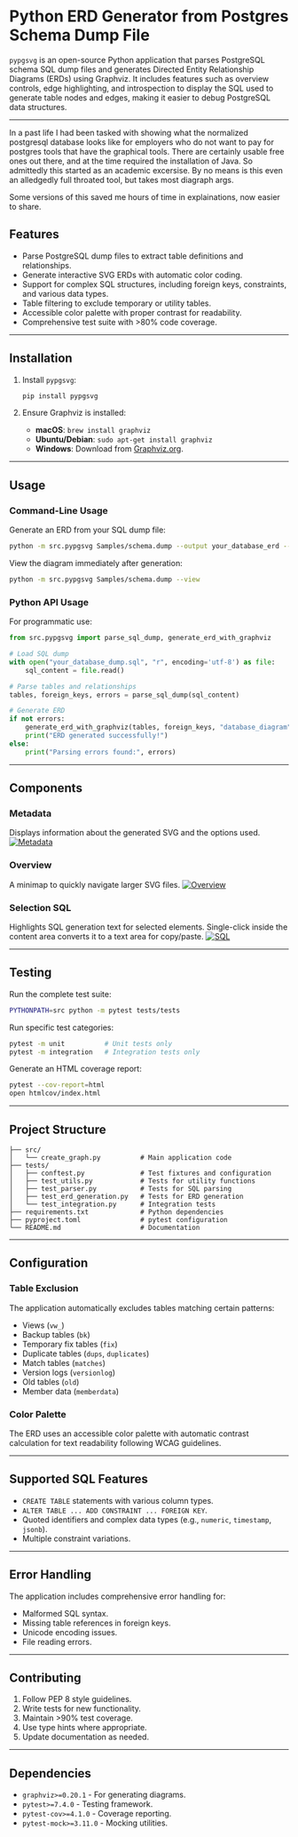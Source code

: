 # Python ERD Generator from Postgres Schema Dump File

`pypgsvg` is an open-source Python application that parses PostgreSQL schema SQL dump files and generates Directed Entity Relationship Diagrams (ERDs) using Graphviz. It includes features such as overview controls, edge highlighting, and introspection to display the SQL used to generate table nodes and edges, making it easier to debug PostgreSQL data structures.

---

In a past life I had been tasked with showing what the normalized postgresql database looks like for employers who do not want to pay for postgres tools that have the graphical tools. There are certainly usable free ones out there, and at the time required the installation of Java. So admittedly this started as an academic excersise. By no means is this even an alledgedly full throated tool, but takes most diagraph args.

Some versions of this saved me hours of time in explainations, now easier to share.



## Features
- Parse PostgreSQL dump files to extract table definitions and relationships.
- Generate interactive SVG ERDs with automatic color coding.
- Support for complex SQL structures, including foreign keys, constraints, and various data types.
- Table filtering to exclude temporary or utility tables.
- Accessible color palette with proper contrast for readability.
- Comprehensive test suite with >80% code coverage.

---

## Installation

1. Install `pypgsvg`:
   ```bash
   pip install pypgsvg
   ```

2. Ensure Graphviz is installed:
   - **macOS**: `brew install graphviz`
   - **Ubuntu/Debian**: `sudo apt-get install graphviz`
   - **Windows**: Download from [Graphviz.org](https://graphviz.org/download/).

---

## Usage

### Command-Line Usage
Generate an ERD from your SQL dump file:
```bash
python -m src.pypgsvg Samples/schema.dump --output your_database_erd --rankdir TB --node-sep 4 --packmode graph
```

View the diagram immediately after generation:
```bash
python -m src.pypgsvg Samples/schema.dump --view
```

### Python API Usage
For programmatic use:
```python
from src.pypgsvg import parse_sql_dump, generate_erd_with_graphviz

# Load SQL dump
with open("your_database_dump.sql", "r", encoding='utf-8') as file:
    sql_content = file.read()

# Parse tables and relationships
tables, foreign_keys, errors = parse_sql_dump(sql_content)

# Generate ERD
if not errors:
    generate_erd_with_graphviz(tables, foreign_keys, "database_diagram")
    print("ERD generated successfully!")
else:
    print("Parsing errors found:", errors)
```

---

## Components

### Metadata
Displays information about the generated SVG and the options used.
[![Metadata](https://live.staticflickr.com/65535/54701918384_2debb75e13_z.jpg)](https://flic.kr/ps/46D1Th)

### Overview
A minimap to quickly navigate larger SVG files.
[![Overview](https://live.staticflickr.com/65535/54702015980_bca2aedb3e_c.jpg)](https://flic.kr/ps/46D1Th)

### Selection SQL
Highlights SQL generation text for selected elements. Single-click inside the content area converts it to a text area for copy/paste.
[![SQL](https://live.staticflickr.com/65535/54701891288_096038eca2_b.jpg)](https://flic.kr/ps/46D1Th)

---

## Testing

Run the complete test suite:
```bash
PYTHONPATH=src python -m pytest tests/tests
```

Run specific test categories:
```bash
pytest -m unit          # Unit tests only
pytest -m integration   # Integration tests only
```

Generate an HTML coverage report:
```bash
pytest --cov-report=html
open htmlcov/index.html
```

---

## Project Structure

```text
├── src/
│   └── create_graph.py          # Main application code
├── tests/
│   ├── conftest.py              # Test fixtures and configuration
│   ├── test_utils.py            # Tests for utility functions
│   ├── test_parser.py           # Tests for SQL parsing
│   ├── test_erd_generation.py   # Tests for ERD generation
│   └── test_integration.py      # Integration tests
├── requirements.txt             # Python dependencies
├── pyproject.toml               # pytest configuration
└── README.md                    # Documentation
```

---

## Configuration

### Table Exclusion
The application automatically excludes tables matching certain patterns:
- Views (`vw_`)
- Backup tables (`bk`)
- Temporary fix tables (`fix`)
- Duplicate tables (`dups`, `duplicates`)
- Match tables (`matches`)
- Version logs (`versionlog`)
- Old tables (`old`)
- Member data (`memberdata`)

### Color Palette
The ERD uses an accessible color palette with automatic contrast calculation for text readability following WCAG guidelines.

---

## Supported SQL Features

- `CREATE TABLE` statements with various column types.
- `ALTER TABLE ... ADD CONSTRAINT ... FOREIGN KEY`.
- Quoted identifiers and complex data types (e.g., `numeric`, `timestamp`, `jsonb`).
- Multiple constraint variations.

---

## Error Handling

The application includes comprehensive error handling for:
- Malformed SQL syntax.
- Missing table references in foreign keys.
- Unicode encoding issues.
- File reading errors.

---

## Contributing

1. Follow PEP 8 style guidelines.
2. Write tests for new functionality.
3. Maintain >90% test coverage.
4. Use type hints where appropriate.
5. Update documentation as needed.

---

## Dependencies

- `graphviz>=0.20.1` - For generating diagrams.
- `pytest>=7.4.0` - Testing framework.
- `pytest-cov>=4.1.0` - Coverage reporting.
- `pytest-mock>=3.11.0` - Mocking utilities.
